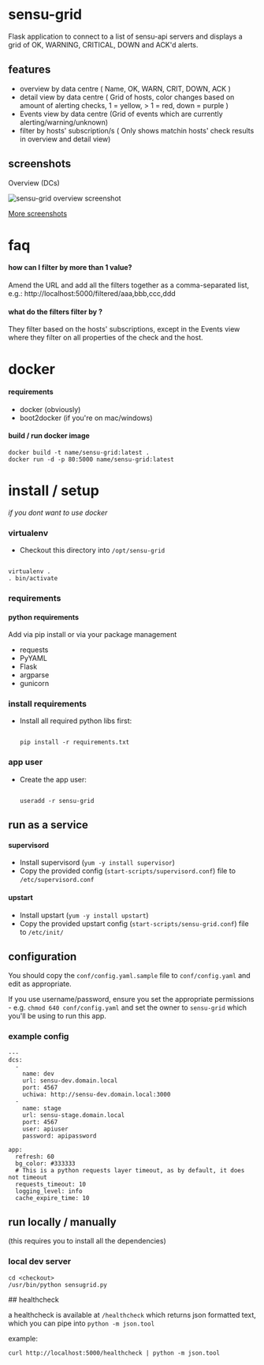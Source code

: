 # sensu-grid

Flask application to connect to a list of sensu-api servers and displays a grid of OK, WARNING, CRITICAL, DOWN and ACK'd alerts.

## features

- overview by data centre ( Name, OK, WARN, CRIT, DOWN, ACK )
- detail view by data centre ( Grid of hosts, color changes based on amount of alerting checks, 1 = yellow, > 1 = red, down = purple )
- Events view by data centre (Grid of events which are currently alerting/warning/unknown)
- filter by hosts' subscription/s ( Only shows matchin hosts' check results in overview and detail view)

## screenshots

Overview (DCs)

![sensu-grid overview screenshot](https://raw.githubusercontent.com/alex-leonhardt/sensu-grid/master/screenshots/screenshot_sensu-grid.png)

[More screenshots](SCREENSHOTS.md)

# faq

#### how can I filter by more than 1 value?

Amend the URL and add all the filters together as a comma-separated list, e.g.:
http://localhost:5000/filtered/aaa,bbb,ccc,ddd

#### what do the filters filter by ?

They filter based on the hosts' subscriptions, except in the Events view where they filter on all properties of the check and the host.

# docker

#### requirements

- docker (obviously)
- boot2docker (if you're on mac/windows)

#### build / run docker image

```
docker build -t name/sensu-grid:latest .
docker run -d -p 80:5000 name/sensu-grid:latest
```

# install / setup
_if you dont want to use docker_

### virtualenv

- Checkout this directory into ```/opt/sensu-grid```

```

virtualenv .
. bin/activate

```

### requirements

#### python requirements

Add via pip install or via your package management

- requests
- PyYAML
- Flask
- argparse
- gunicorn

### install requirements

- Install all required python libs first:

  ```

  pip install -r requirements.txt

  ```

### app user

- Create the app user:

  ```

  useradd -r sensu-grid

  ```

## run as a service

#### supervisord

- Install supervisord (```yum -y install supervisor```)
- Copy the provided config (```start-scripts/supervisord.conf```) file to ```/etc/supervisord.conf```

#### upstart

- Install upstart (```yum -y install upstart```)
- Copy the provided upstart config (```start-scripts/sensu-grid.conf```) file to ```/etc/init/```

## configuration

You should copy the ```conf/config.yaml.sample``` file to ```conf/config.yaml``` and edit as appropriate.

If you use username/password, ensure you set the appropriate permissions - e.g. ```chmod 640 conf/config.yaml``` and set the owner to ```sensu-grid``` which you'll be using to run this app.

### example config
```
---
dcs:
  -
    name: dev
    url: sensu-dev.domain.local
    port: 4567
    uchiwa: http://sensu-dev.domain.local:3000
  -
    name: stage
    url: sensu-stage.domain.local
    port: 4567
    user: apiuser
    password: apipassword

app:
  refresh: 60
  bg_color: #333333
  # This is a python requests layer timeout, as by default, it does not timeout
  requests_timeout: 10
  logging_level: info
  cache_expire_time: 10
```

## run locally / manually
(this requires you to install all the dependencies)


### local dev server

```
cd <checkout>
/usr/bin/python sensugrid.py
```

## healthcheck

a healthcheck is available at ```/healthcheck``` which returns json formatted text, which you can pipe into ```python -m json.tool```

example:
```
curl http://localhost:5000/healthcheck | python -m json.tool
```
